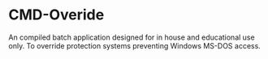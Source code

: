 # CMD-Overide
An compiled batch application designed for in house and educational use only. To override protection systems preventing Windows MS-DOS access.
